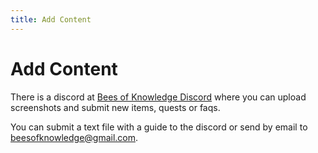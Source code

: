 ```yaml
---
title: Add Content
---
```

# Add Content

There is a discord at [Bees of Knowledge Discord](https://discord.gg/a3csQYuTeC) where you can upload screenshots and submit new items, quests or faqs.

You can submit a text file with a guide to the discord or send by email to beesofknowledge@gmail.com.

